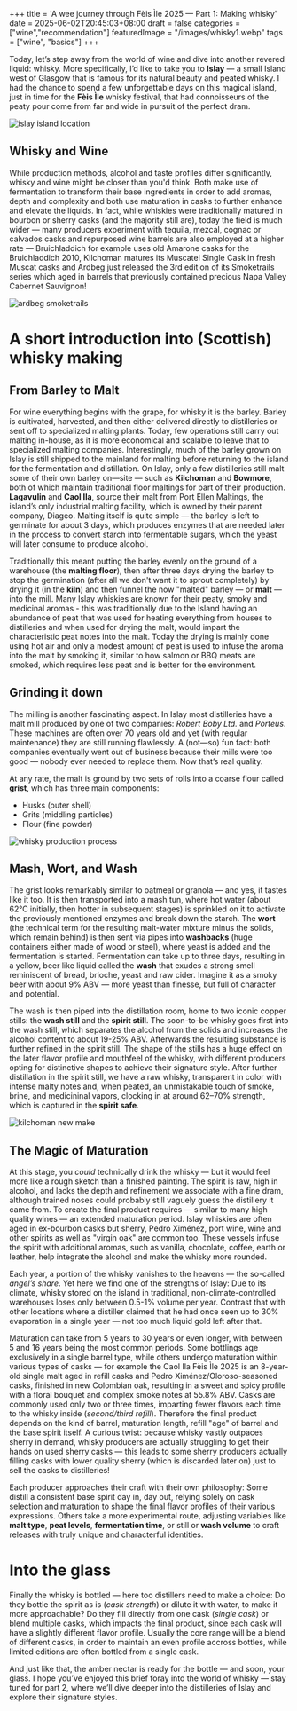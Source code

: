 +++
title = 'A wee journey through Fèis Ìle 2025 — Part 1: Making whisky'
date = 2025-06-02T20:45:03+08:00
draft = false
categories = ["wine","recommendation"]
featuredImage = "/images/whisky1.webp"
tags = ["wine", "basics"]
+++

Today, let’s step away from the world of wine and dive into another revered liquid: whisky. More specifically, I’d like to take you to **Islay** — a small Island west of Glasgow that is famous for its natural beauty and peated whisky. I had the chance to spend a few unforgettable days on this magical island, just in time for the **Fèis Ìle** whisky festival, that had connoisseurs of the peaty pour come from far and wide in pursuit of the perfect dram.

![islay island location](images/islay_uk.webp "500px")

## Whisky and Wine

While production methods, alcohol and taste profiles differ significantly, whisky and wine might be closer than you'd think. Both make use of fermentation to transform their base ingredients in order to add aromas, depth and complexity and both use maturation in casks to further enhance and elevate the liquids. In fact, while whiskies were traditionally matured in bourbon or sherry casks (and the majority still are), today the field is much wider — many producers experiment with tequila, mezcal, cognac or calvados casks and repurposed  wine barrels are also employed at a higher rate — Bruichladdich for example uses old Amarone casks for the Bruichladdich 2010, Kilchoman matures its Muscatel Single Cask in fresh Muscat casks and Ardbeg just released the 3rd edition of its Smoketrails series which aged in barrels that previously contained precious Napa Valley Cabernet Sauvignon! 

![ardbeg smoketrails](images/ardbeg_smoketrail.webp "500px")

# A short introduction into (Scottish) whisky making

## From Barley to Malt

For wine everything begins with the grape, for whisky it is the barley. Barley is cultivated, harvested, and then either delivered directly to distilleries or sent off to specialized malting plants. Today, few operations still carry out malting in-house, as it is more economical and scalable to leave that to specialized malting companies. Interestingly, much of the barley grown on Islay is still shipped to the mainland for malting before returning to the island for the fermentation and distillation. On Islay, only a few distilleries still malt some of their own barley on—site — such as **Kilchoman** and **Bowmore**, both of which maintain traditional floor maltings for part of their production. **Lagavulin** and **Caol Ila**, source their malt from Port Ellen Maltings, the island’s only industrial malting facility, which is owned by their parent company, Diageo. Malting itself is quite simple — the barley is left to germinate for about 3 days, which produces enzymes that are needed later in the process to convert starch into fermentable sugars, which the yeast will later consume to produce alcohol. 

Traditionally this meant putting the barley evenly on the ground of a warehouse (the **malting floor**), then after three days drying the barley to stop the germination (after all we don't want it to sprout completely) by drying it (in the **kiln**) and then funnel the now "malted" barley — or **malt** — into the mill. Many Islay whiskies are known for their peaty, smoky and medicinal aromas - this was traditionally due to the Island having an abundance of peat that was used for heating everything from houses to distilleries and when used for drying the malt, would impart the characteristic peat notes into the malt. Today the drying is mainly done using hot air and only a modest amount of peat is used to infuse the aroma into the malt by smoking it, similar to how salmon or BBQ meats are smoked, which requires less peat and is better for the environment.

## Grinding it down

The milling is another fascinating aspect. In Islay most distilleries have a malt mill produced by one of two companies: *Robert Boby Ltd.* and *Porteus*.  These machines are often over 70 years old and yet (with regular maintenance) they are still running flawlessly. A (not—so) fun fact: both companies eventually went out of business because their mills were too good — nobody ever needed to replace them. Now that’s real quality.

At any rate, the malt is ground by two sets of rolls into a coarse flour called **grist**, which has three main components:

- Husks (outer shell)
- Grits (middling particles)
- Flour (fine powder)

![whisky production process](images/whisky_production_process_cropped.webp "800px")

## Mash, Wort, and Wash

The grist looks remarkably similar to oatmeal or granola — and yes, it tastes like it too. It is then transported into a mash tun, where hot water (about 62°C initially, then hotter in subsequent stages) is sprinkled on it to activate the previously mentioned enzymes and break down the starch. The **wort** (the technical term for the resulting malt-water mixture minus the solids, which remain behind) is then sent via pipes into **washbacks** (huge containers either made of wood or steel), where yeast is added and the fermentation is started. Fermentation can take up to three days, resulting in a yellow, beer like liquid called the **wash** that exudes a strong smell reminiscent of bread, brioche, yeast and raw cider. Imagine it as a smoky beer with about 9% ABV — more yeast than finesse, but full of character and potential. 

The wash is then piped into the distillation room, home to two iconic copper stills: the **wash still** and the **spirit still**. The soon-to-be whisky goes first into the wash still, which separates the alcohol from the solids and increases the alcohol content to about 19-25% ABV. Afterwards the resulting substance is further refined in the spirit still. The shape of the stills has a huge effect on the later flavor profile and mouthfeel of the whisky, with different producers opting for distinctive shapes to achieve their signature style. After further distillation in the spirit still, we have a raw whisky, transparent in color with intense malty notes and, when peated, an unmistakable touch of smoke, brine, and medicininal vapors, clocking in at around 62–70% strength, which is captured in the **spirit safe**. 

![kilchoman new make](images/new_make.webp "500px")

## The Magic of Maturation

At this stage, you *could* technically drink the whisky — but it would feel more like a rough sketch than a finished painting. The spirit is raw, high in alcohol, and lacks the depth and refinement we associate with a fine dram, although trained noses could probably still vaguely guess the distillery it came from. To create the final product requires — similar to many high quality wines — an extended maturation period. Islay whiskies are often aged in ex-bourbon casks but sherry, Pedro Ximénez, port wine, wine and other spirits as well as "virgin oak" are common too. These vessels infuse the spirit with additional aromas, such as vanilla, chocolate, coffee, earth or leather, help integrate the alcohol and make the whisky more rounded. 

Each year, a portion of the whisky vanishes to the heavens — the so-called *angel’s share*. Yet here we find one of the strengths of Islay: Due to its climate, whisky stored on the island in traditional, non-climate-controlled warehouses loses only between 0.5-1% volume per year. Contrast that with other locations where a distiller claimed that he had once seen up to 30% evaporation in a single year — not too much liquid gold left after that.

Maturation can take from 5 years to 30 years or even longer, with between 5 and 16 years being the most common periods. Some bottlings age exclusively in a single barrel type, while others undergo maturation within various types of casks — for example the Caol Ila Fèis Ìle 2025 is an 8-year-old single malt aged in refill casks and Pedro Ximénez/Oloroso-seasoned casks, finished in new Colombian oak, resulting in a sweet and spicy profile with a floral bouquet and complex smoke notes at 55.8% ABV. Casks are commonly used only two or three times, imparting fewer flavors each time to the whisky inside (*second/third refill*). Therefore the final product depends on the kind of barrel, maturation length, refill "age" of barrel and the base spirit itself. A curious twist: because whisky vastly outpaces sherry in demand, whisky producers are actually struggling to get their hands on used sherry casks — this leads to some sherry producers actually filling casks with lower quality sherry (which is discarded later on) just to sell the casks to distilleries! 

Each producer approaches their craft with their own philosophy: Some distill a consistent base spirit day in, day out, relying solely on cask selection and maturation to shape the final flavor profiles of their various expressions. Others take a more experimental route, adjusting variables like **malt type**, **peat levels**, **fermentation time**, or still or **wash volume** to craft releases with truly unique and characterful identities.

# Into the glass

Finally the whisky is bottled — here too distillers need to make a choice: Do they bottle the spirit as is (*cask strength*) or dilute it with water, to make it more approachable? Do they fill directly from one cask (*single cask*) or blend multiple casks, which impacts the final product, since each cask will have a slightly different flavor profile. Usually the core range will be a blend of different casks, in order to maintain an even profile accross bottles, while limited editions are often bottled from a single cask. 

And just like that, the amber nectar is ready for the bottle — and soon, your glass. I hope you’ve enjoyed this brief foray into the world of whisky — stay tuned for part 2, where we’ll dive deeper into the distilleries of Islay and explore their signature styles.
